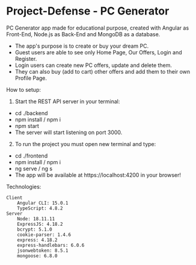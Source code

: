 # Project-Defense - PC Generator

PC Generator app made for educational purpose, created with Angular as Front-End, Node.js as Back-End and MongoDB as a database.

- The app's purpose is to create or buy your dream PC.
- Guest users are able to see only Home Page, Our Offers, Login and Register.
- Login users can create new PC offers, update and delete them. 
- They can also buy (add to cart) other offers and add them to their own Profile Page.


How to setup:

1. Start the REST API server in your terminal:
- cd ./backend
- npm install / npm i
- npm start
- The server will start listening on port 3000.

2. To run the project you must open new terminal and type:
- cd ./frontend
- npm install / npm i
- ng serve / ng s 
- The app will be available at https://localhost:4200 in your browser!


Technologies:

    Client
        Angular CLI: 15.0.1
        TypeScript: 4.8.2
    Server
        Node: 18.11.11
        ExpressJS: 4.18.2
        bcrypt: 5.1.0
        cookie-parser: 1.4.6
        express: 4.18.2
        express-handlebars: 6.0.6
        jsonwebtoken: 8.5.1
        mongoose: 6.8.0
